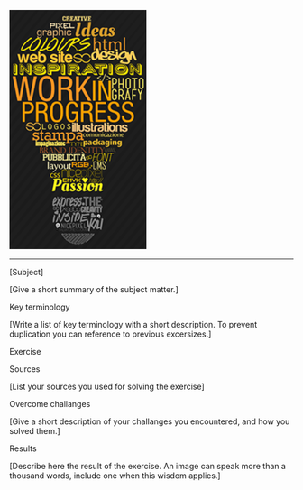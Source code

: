 

![Work in Progress](../00_includes/AWS-13%20Files%2CApp%20Services%2CCDN%2CDNS%2CDatabase/Work%20in%20Progress.PNG)

---


[Subject]

[Give a short summary of the subject matter.]

Key terminology

[Write a list of key terminology with a short description. To prevent duplication you can reference to previous excersizes.]

Exercise

Sources

[List your sources you used for solving the exercise]

Overcome challanges

[Give a short description of your challanges you encountered, and how you solved them.]

Results

[Describe here the result of the exercise. An image can speak more than a thousand words, include one when this wisdom applies.]